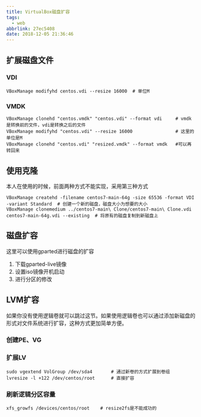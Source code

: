 ```yaml
---
title: VirtualBox磁盘扩容
tags:
  - web
abbrlink: 27ec5408
date: 2018-12-05 21:36:46
---
```


## 扩展磁盘文件

### VDI

```
VBoxManage modifyhd centos.vdi --resize 16000  # 单位M
```

### VMDK

```
VBoxManage clonehd "centos.vmdk" "centos.vdi" --format vdi     # vmdk是转换前的文件，vdi是转换之后的文件
VBoxManage modifyhd "centos.vdi" --resize 16000                # 这里的单位是M
VBoxManage clonehd "centos.vdi" "resized.vmdk" --format vmdk   #可以再转回来
```

## 使用克隆

本人在使用的时候，前面两种方式不能实现，采用第三种方式

```
VBoxManage createhd -filename centos7-main-64g -size 65536 -format VDI -variant Standard  # 创建一个新的磁盘，磁盘大小为想要的大小
VBoxManage clonemedium ../centos7-main\ Clone/centos7-main\ Clone.vdi centos7-main-64g.vdi --existing  # 将原有的磁盘复制到新磁盘上
```

## 磁盘扩容

这里可以使用gparted进行磁盘的扩容

1. 下载gparted-live镜像
2. 设置iso镜像开机启动
3. 进行分区的修改

## LVM扩容

如果你没有使用逻辑卷就可以跳过这节。如果使用逻辑卷也可以通过添加新磁盘的形式对文件系统进行扩容，这种方式更加简单方便。

### 创建PE、VG

### 扩展LV

```
sudo vgextend VolGroup /dev/sda4       # 通过新卷的方式扩展到卷组
lvresize -l +122 /dev/centos/root      # 直接扩容
```

### 刷新逻辑分区容量

```
xfs_growfs /devices/centos/root    # resize2fs是不能成功的
```